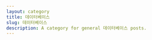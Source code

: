 ```yaml
---
layout: category
title: 데이터베이스
slug: 데이터베이스
description: A category for general 데이터베이스 posts.
---
```


